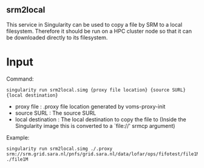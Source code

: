 ## srm2local

This service in Singularity can be used to copy a file by SRM to a local filesystem.
Therefore it should be run on a HPC cluster node so that it can be downloaded directly to its filesystem.

# Input

Command:
```
singularity run srm2local.simg {proxy file location} {source SURL} {local destination}
```

* proxy file        : .proxy file location generated by voms-proxy-init
* source SURL       : The source SURL
* local destination : The local destination to copy the file to (Inside the Singularity image this is converted to a `file://' srmcp argument)

Example:
```
singularity run srm2local.simg ./.proxy srm://srm.grid.sara.nl/pnfs/grid.sara.nl/data/lofar/ops/fifotest/file1M ./file1M
```
